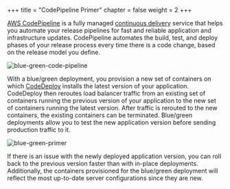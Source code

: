 +++
title = "CodePipeline Primer"
chapter = false
weight = 2
+++

[AWS CodePipeline](https://aws.amazon.com/codepipeline/) is a fully managed [continuous delivery](https://aws.amazon.com/devops/continuous-delivery/) service that helps you automate your release pipelines for fast and reliable application and infrastructure updates. CodePipeline automates the build, test, and deploy phases of your release process every time there is a code change, based on the release model you define.

![blue-green-code-pipeline](/images/blue-green-code-pipeline.png)

With a blue/green deployment, you provision a new set of containers on which [CodeDeploy](https://aws.amazon.com/codedeploy) installs the latest version of your application. CodeDeploy then reroutes load balancer traffic from an existing set of containers running the previous version of your application to the new set of containers running the latest version. After traffic is rerouted to the new containers, the existing containers can be terminated. Blue/green deployments allow you to test the new application version before sending production traffic to it. 

![blue-green-primer](/images/blue-green-primer.png)


If there is an issue with the newly deployed application version, you can roll back to the previous version faster than with in-place deployments. Additionally, the containers provisioned for the blue/green deployment will reflect the most up-to-date server configurations since they are new.

